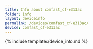 ```yaml
---
title: Info about comfast_cf-e313ac
folder: info
layout: deviceinfo
permalink: /devices/comfast_cf-e313ac/
device: comfast_cf-e313ac
---
```

{% include templates/device_info.md %}
